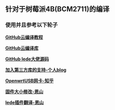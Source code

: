 ## 针对于树莓派4B(BCM2711)的编译
### 使用并且参考以下轮子
**[GitHub云编译教程](https://p3terx.com/archives/build-openwrt-with-github-actions.html)**  

**[GitHub云编译库](https://github.com/P3TERX/Actions-OpenWrt)**  

**[GitHub lede大佬源码](https://github.com/coolsnowwolf/lede)**  

**[加入第三方库的支持-个人blog](https://mianao.info/2020/05/05/%E7%BC%96%E8%AF%91%E6%9B%B4%E6%96%B0OpenWrt-PassWall%E5%92%8CSSR-plus%E6%8F%92%E4%BB%B6)**  

**[OpenwrtUSB网卡-知乎](https://zhuanlan.zhihu.com/p/345407608)**  

**[固件大小修改-恩山](https://www.right.com.cn/FORUM/thread-3695541-1-1.html)**  

**[lede插件翻译-恩山](https://www.right.com.cn/forum/thread-344825-1-1.html)**
